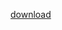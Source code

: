 <a href="https://raw.githubusercontent.com/karvapallo/xml-test/main/orders.xml" download>download<a>

